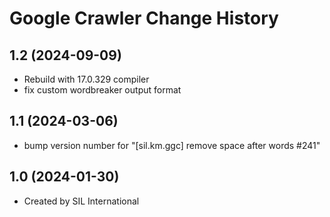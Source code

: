 Google Crawler Change History
====================

1.2 (2024-09-09)
----------------
* Rebuild with 17.0.329 compiler
* fix custom wordbreaker output format

1.1 (2024-03-06)
----------------
* bump version number for "[sil.km.ggc] remove space after words #241"

1.0 (2024-01-30)
----------------
* Created by SIL International
